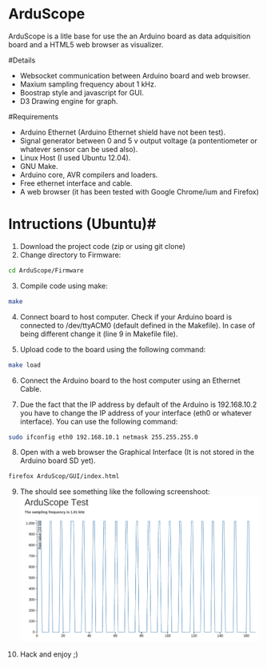 ArduScope
=========

ArduScope is a litle base for use the an Arduino board as data adquisition board and a HTML5 web browser as visualizer.

#Details
* Websocket communication between Arduino board and web browser.
* Maxium sampling frequency about 1 kHz.
* Boostrap style and javascript for GUI.
* D3 Drawing engine for graph.

#Requirements
* Arduino Ethernet (Arduino Ethernet shield have not been test).
* Signal generator between 0 and 5 v output voltage (a pontentiometer or whatever sensor can be used also).
* Linux Host (I used Ubuntu 12.04).
* GNU Make.
* Arduino core, AVR compilers and loaders.
* Free ethernet interface and cable.
* A web browser (it has been tested with Google Chrome/ium and Firefox)

# Intructions (Ubuntu)#
1. Download the project code (zip or using git clone)
2. Change directory to Firmware:
```sh
cd ArduScope/Firmware
```
3. Compile code using make:
```sh
make
```
4. Connect board to host computer. Check if your Arduino board is connected to /dev/ttyACM0 (default defined in the Makefile). In case of being different change it (line 9 in Makefile file).

5. Upload code to the board using the following command:
```sh
make load
```

6. Connect the Arduino board to the host computer using an Ethernet Cable.

7. Due the fact that the IP address by default of the Arduino is 192.168.10.2 you have to change the IP address of your interface (eth0 or whatever interface). You can use the following command:
```sh
sudo ifconfig eth0 192.168.10.1 netmask 255.255.255.0
```

8. Open with a web browser the Graphical Interface (It is not stored in the Arduino board SD yet).

```sh
firefox ArduScop/GUI/index.html 
```

9. The should see something like the following screenshoot:
![alt text](https://github.com/xarteaga/ArduScope/blob/master/screenshots/pwmGraph.png?raw=true "Waveform Screenshot")

10. Hack and enjoy ;)

